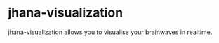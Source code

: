 jhana-visualization
===================
jhana-visualization allows you to visualise your brainwaves in realtime.

